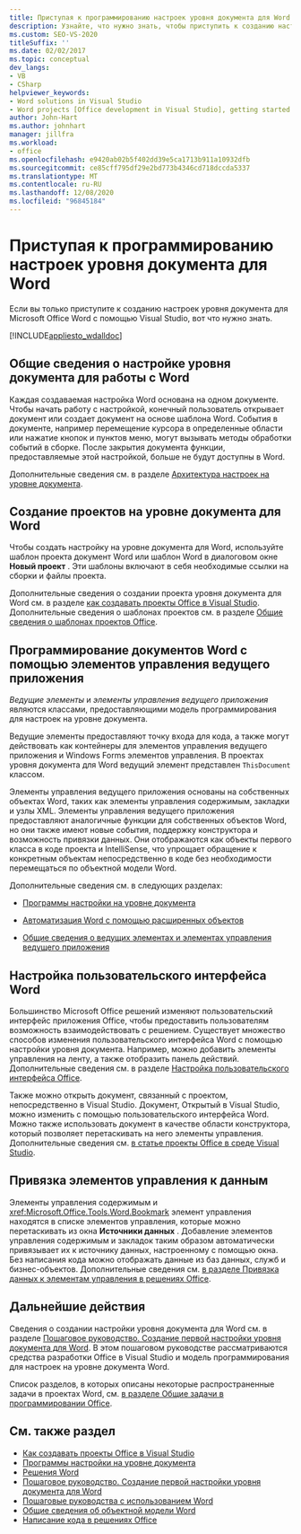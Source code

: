 ```yaml
---
title: Приступая к программированию настроек уровня документа для Word
description: Узнайте, что нужно знать, чтобы приступить к созданию настроек уровня документа для Microsoft Office Word с помощью Visual Studio.
ms.custom: SEO-VS-2020
titleSuffix: ''
ms.date: 02/02/2017
ms.topic: conceptual
dev_langs:
- VB
- CSharp
helpviewer_keywords:
- Word solutions in Visual Studio
- Word projects [Office development in Visual Studio], getting started
author: John-Hart
ms.author: johnhart
manager: jillfra
ms.workload:
- office
ms.openlocfilehash: e9420ab02b5f402dd39e5ca1713b911a10932dfb
ms.sourcegitcommit: ce85cff795df29e2bd773b4346cd718dccda5337
ms.translationtype: MT
ms.contentlocale: ru-RU
ms.lasthandoff: 12/08/2020
ms.locfileid: "96845184"
---
```

# <a name="get-started-programming-document-level-customizations-for-word"></a>Приступая к программированию настроек уровня документа для Word
  Если вы только приступите к созданию настроек уровня документа для Microsoft Office Word с помощью Visual Studio, вот что нужно знать.

 [!INCLUDE[appliesto_wdalldoc](../vsto/includes/appliesto-wdalldoc-md.md)]

## <a name="understand-how-document-level-customizations-for-word-work"></a>Общие сведения о настройке уровня документа для работы с Word
 Каждая создаваемая настройка Word основана на одном документе. Чтобы начать работу с настройкой, конечный пользователь открывает документ или создает документ на основе шаблона Word. События в документе, например перемещение курсора в определенные области или нажатие кнопок и пунктов меню, могут вызывать методы обработки событий в сборке. После закрытия документа функции, предоставляемые этой настройкой, больше не будут доступны в Word.

 Дополнительные сведения см. в разделе [Архитектура настроек на уровне документа](../vsto/architecture-of-document-level-customizations.md).

## <a name="create-document-level-projects-for-word"></a>Создание проектов на уровне документа для Word
 Чтобы создать настройку на уровне документа для Word, используйте шаблон проекта документ Word или шаблон Word в диалоговом окне **Новый проект** . Эти шаблоны включают в себя необходимые ссылки на сборки и файлы проекта.

 Дополнительные сведения о создании проекта уровня документа для Word см. в разделе [как создавать проекты Office в Visual Studio](../vsto/how-to-create-office-projects-in-visual-studio.md). Дополнительные сведения о шаблонах проектов см. в разделе [Общие сведения о шаблонах проектов Office](../vsto/office-project-templates-overview.md).

## <a name="program-word-documents-by-using-host-items-host-controls"></a>Программирование документов Word с помощью элементов управления ведущего приложения
 *Ведущие элементы* и *элементы управления ведущего приложения* являются классами, предоставляющими модель программирования для настроек на уровне документа.

 Ведущие элементы предоставляют точку входа для кода, а также могут действовать как контейнеры для элементов управления ведущего приложения и Windows Forms элементов управления. В проектах уровня документа для Word ведущий элемент представлен `ThisDocument` классом.

 Элементы управления ведущего приложения основаны на собственных объектах Word, таких как элементы управления содержимым, закладки и узлы XML. Элементы управления ведущего приложения предоставляют аналогичные функции для собственных объектов Word, но они также имеют новые события, поддержку конструктора и возможность привязки данных. Они отображаются как объекты первого класса в коде проекта и IntelliSense, что упрощает обращение к конкретным объектам непосредственно в коде без необходимости перемещаться по объектной модели Word.

 Дополнительные сведения см. в следующих разделах:

- [Программы настройки на уровне документа](../vsto/programming-document-level-customizations.md)

- [Автоматизация Word с помощью расширенных объектов](../vsto/automating-word-by-using-extended-objects.md)

- [Общие сведения о ведущих элементах и элементах управления ведущего приложения](../vsto/host-items-and-host-controls-overview.md)

## <a name="customize-the-user-interface-of-word"></a>Настройка пользовательского интерфейса Word
 Большинство Microsoft Office решений изменяют пользовательский интерфейс приложения Office, чтобы предоставить пользователям возможность взаимодействовать с решением. Существует множество способов изменения пользовательского интерфейса Word с помощью настройки уровня документа. Например, можно добавить элементы управления на ленту, а также отобразить панель действий. Дополнительные сведения см. в разделе [Настройка пользовательского интерфейса Office](../vsto/office-ui-customization.md).

 Также можно открыть документ, связанный с проектом, непосредственно в Visual Studio. Документ, Открытый в Visual Studio, можно изменить с помощью пользовательского интерфейса Word. Можно также использовать документ в качестве области конструктора, который позволяет перетаскивать на него элементы управления. Дополнительные сведения см. [в статье проекты Office в среде Visual Studio](../vsto/office-projects-in-the-visual-studio-environment.md).

## <a name="bind-controls-to-data"></a>Привязка элементов управления к данным
 Элементы управления содержимым и <xref:Microsoft.Office.Tools.Word.Bookmark> элемент управления находятся в списке элементов управления, которые можно перетаскивать из окна **Источники данных** . Добавление элементов управления содержимым и закладок таким образом автоматически привязывает их к источнику данных, настроенному с помощью окна. Без написания кода можно отображать данные из баз данных, служб и бизнес-объектов. Дополнительные сведения см. [в разделе Привязка данных к элементам управления в решениях Office](../vsto/binding-data-to-controls-in-office-solutions.md).

## <a name="next-steps"></a>Дальнейшие действия
 Сведения о создании настройки уровня документа для Word см. в разделе [Пошаговое руководство. Создание первой настройки уровня документа для Word](../vsto/walkthrough-creating-your-first-document-level-customization-for-word.md). В этом пошаговом руководстве рассматриваются средства разработки Office в Visual Studio и модель программирования для настроек на уровне документа Word.

 Список разделов, в которых описаны некоторые распространенные задачи в проектах Word, см. [в разделе Общие задачи в программировании Office](../vsto/common-tasks-in-office-programming.md).

## <a name="see-also"></a>См. также раздел
- [Как создавать проекты Office в Visual Studio](../vsto/how-to-create-office-projects-in-visual-studio.md)
- [Программы настройки на уровне документа](../vsto/programming-document-level-customizations.md)
- [Решения Word](../vsto/word-solutions.md)
- [Пошаговое руководство. Создание первой настройки уровня документа для Word](../vsto/walkthrough-creating-your-first-document-level-customization-for-word.md)
- [Пошаговые руководства с использованием Word](../vsto/walkthroughs-using-word.md)
- [Общие сведения об объектной модели Word](../vsto/word-object-model-overview.md)
- [Написание кода в решениях Office](../vsto/writing-code-in-office-solutions.md)
